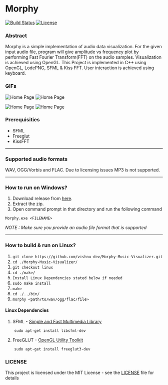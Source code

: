 # Morphy

[![Build Status](https://travis-ci.com/Himanshu4746/Morphy.svg?branch=linux)](https://travis-ci.com/Himanshu4746/Morphy)
[![License](https://img.shields.io/badge/license-MIT%20License-blue.svg)](https://github.com/vishnu-dev/Morphy-Music-Visualizer/blob/master/LICENSE)

### Abstract
Morphy is a simple implementation of audio data visualization. For the given input audio file, program will give amplitude vs frequency plot by performing Fast Fourier Transform(FFT) on the audio samples. Visualization is achieved using OpenGL. This Project is implemented in C++ using OpenGL, LodePNG, SFML & Kiss FFT. User interaction is achieved using keyboard.

### GIFs
![Home Page](/assets/bars.gif)   ![Home Page](/assets/circle3d-2.gif)

![Home Page](/assets/color-pentagon.gif)   ![Home Page](/assets/particle-circle.gif)

### Prerequisities
* SFML
* Freeglut
* KissFFT

***

### Supported audio formats
WAV, OGG/Vorbis and FLAC. Due to licensing issues MP3 is not supported.

***

### How to run on Windows?
1. Download release from [here](https://github.com/vishnu-dev/Morphy/releases/latest).
2. Extract the zip.
3. Open command prompt in that directory and run the following command
```batch
Morphy.exe <FILENAME>
```
_NOTE : Make sure you provide an audio file format that is supported_ 

***

### How to build & run on Linux?
1. ```git clone https://github.com/vishnu-dev/Morphy-Music-Visualizer.git```
2. ```cd ./Morphy-Music-Visualizer/```
3. ```git checkout linux```
4. ```cd ./make/```
5. ```Install Linux Dependencies stated below if needed```
6. ```sudo make install```
7. ```make```
8. ```cd ./../bin/```
9. ```morphy <path/to/wav/ogg/flac/file>```
  #### Linux Dependencies
  1) SFML - [Simple and Fast Multimedia Library](https://www.sfml-dev.org/tutorials/2.5/start-linux.php)
  ```
      sudo apt-get install libsfml-dev
  ```
  2) FreeGLUT - [OpenGL Utility Toolkit](https://stackoverflow.com/questions/11318510/installing-freeglut-on-linux)
  ```
      sudo apt-get install freeglut3-dev
  ```

### LICENSE
This project is licensed under the MIT License - see the [LICENSE](LICENSE) file for details

